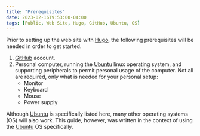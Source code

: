 ```yaml
---
title: "Prerequisites"
date: 2023-02-16T9:53:00-04:00
tags: [Public, Web Site, Hugo, GitHub, Ubuntu, OS]
---
```

Prior to setting up the web site with [Hugo](https://gohugo.io/), the following prerequisites will be needed in order to get started.

1. [GitHub](https://github.com/) account.
1. Personal computer, running the [Ubuntu](https://ubuntu.com/) linux operating system, and supporting peripherals to permit personal usage of the computer.  Not all are required, only what is needed for your personal setup:
   - Monitor
   - Keyboard
   - Mouse
   - Power supply

Although [Ubuntu](https://ubuntu.com/) is specifically listed here, many other operating systems (OS) will also work.  This guide, however, was written in the context of using the [Ubuntu](https://ubuntu.com/) OS specifically.